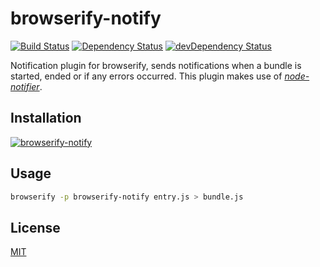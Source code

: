 # browserify-notify

[![Build Status](https://travis-ci.org/call-a3/browserify-notify.svg?tag=1.1.2)](https://travis-ci.org/call-a3/browserify-notify)
[![Dependency Status](https://david-dm.org/call-a3/browserify-notify.svg)](https://david-dm.org/call-a3/browserify-notify) [![devDependency Status](https://david-dm.org/call-a3/browserify-notify/dev-status.svg)](https://david-dm.org/call-a3/browserify-notify#info=devDependencies)

Notification plugin for browserify, sends notifications when a bundle is started, ended or if any errors occurred. This plugin makes use of [_node-notifier_](https://nodei.co/npm/node-notifier).

## Installation

[![browserify-notify](https://nodei.co/npm/browserify-notify.png?mini=true)](https://nodei.co/npm/browserify-notify)

## Usage

```bash
browserify -p browserify-notify entry.js > bundle.js
```

## License
[MIT](http://github.com/call-a3/browserify-notify/blob/master/LICENSE)
